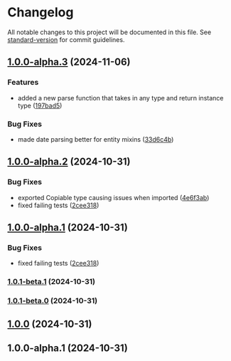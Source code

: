 # Changelog

All notable changes to this project will be documented in this file. See [standard-version](https://github.com/conventional-changelog/standard-version) for commit guidelines.

## [1.0.0-alpha.3](https://github.com/launch-stack/data/compare/v1.0.0-alpha.2...v1.0.0-alpha.3) (2024-11-06)


### Features

* added a new parse function that takes in any type and return instance type ([197bad5](https://github.com/launch-stack/data/commit/197bad557d4692fd0d83fd6864806248d025fd5d))


### Bug Fixes

* made date parsing better for entity mixins ([33d6c4b](https://github.com/launch-stack/data/commit/33d6c4b2bc4568349995c96d7395a1569567ad84))

## [1.0.0-alpha.2](https://github.com/launch-stack/data/compare/v1.0.1-beta.1...v1.0.0-alpha.2) (2024-10-31)


### Bug Fixes

* exported Copiable type causing issues when imported ([4e6f3ab](https://github.com/launch-stack/data/commit/4e6f3ab6b2618dc6bff135d0c832b2ed0982dfd6))
* fixed failing tests ([2cee318](https://github.com/launch-stack/data/commit/2cee3184c2043c1c483c0dfd9e6714faaf7646bb))

## [1.0.0-alpha.1](https://github.com/launch-stack/data/compare/v1.0.1-beta.1...v1.0.0-alpha.1) (2024-10-31)


### Bug Fixes

* fixed failing tests ([2cee318](https://github.com/launch-stack/data/commit/2cee3184c2043c1c483c0dfd9e6714faaf7646bb))

### [1.0.1-beta.1](https://github.com/launch-stack/data/compare/v1.0.1-beta.0...v1.0.1-beta.1) (2024-10-31)

### [1.0.1-beta.0](https://github.com/launch-stack/data/compare/v1.0.0...v1.0.1-beta.0) (2024-10-31)

## [1.0.0](https://github.com/launch-stack/data/compare/v1.0.0-alpha.1...v1.0.0) (2024-10-31)

## 1.0.0-alpha.1 (2024-10-31)

